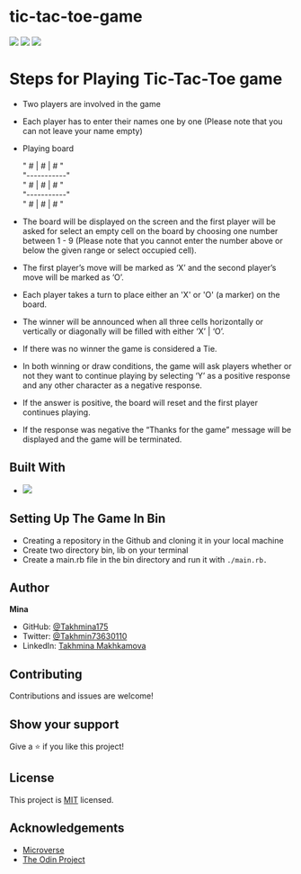 # tic-tac-toe-game
![](https://img.shields.io/badge/Microverse-blueviolet)
![](https://img.shields.io/badge/TicTacToe-purple)
![](https://img.shields.io/badge/Ruby-red)

# Steps for Playing Tic-Tac-Toe game

- Two players are involved in the game
- Each player has to enter their names one by one (Please note that you can not leave your name empty)
- Playing board <br>

  " # | # | # " <br>
  "-----------" <br>
  " # | # | # " <br>
  "-----------" <br>
  " # | # | # " <br>
  
- The board will be displayed on the screen and the first player will be asked for select an empty cell on the board by choosing one number between 1 - 9 (Please note that you cannot enter the number above or below the given range or select occupied cell).
- The first player’s move will be marked as  ‘X’ and the second player’s move will be marked as ‘O’.
- Each player takes a turn to place either an 'X' or 'O' (a marker) on the board. 
- The winner will be announced when all three cells horizontally or vertically or diagonally will be filled with either ‘X’ | ‘O’.
- If there was no winner the game is considered a Tie.
- In both winning or draw conditions, the game will ask players whether or not they want to continue playing by selecting ‘Y’ as a positive response and any other character as a negative response.
- If the answer is positive, the board will reset and the first player continues playing.
- If the response was negative the “Thanks for the game”  message will be displayed and the game will be terminated.   

## Built With

- ![](https://img.shields.io/badge/OOP-Ruby-red)


##  Setting Up The Game In Bin

- Creating a repository in the Github and cloning it in your local machine
- Create two directory bin, lib on your terminal
- Create a main.rb file in the bin directory and run it with `./main.rb.` 


## Author

**Mina**

- GitHub: [@Takhmina175](https://github.com/Takhmina175)
- Twitter: [@Takhmin73630110](https://twitter.com/Takhmin73630110)
- LinkedIn: [Takhmina Makhkamova](https://www.linkedin.com/in/takhmina-makhkamova-7628136b/)

##  Contributing

Contributions and issues are welcome!

## Show your support

Give a ⭐️ if you like this project!

## License

This project is [MIT](./LICENSE) licensed.

## Acknowledgements

- [Microverse](https://microverse.org)
- [The Odin Project](https://www.theodinproject.com/)